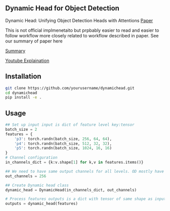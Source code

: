 
## Dynamic Head for Object Detection

Dynamic Head: Unifying Object Detection Heads with Attentions  [Paper](https://arxiv.org/pdf/2106.08322)

This is not official implmenetaito but prpbably easier to read and easier to follow workflow more closely related to workflow described in paper. See our summary of paper here 

[Summary](https://github.com/Asad-Ismail/Paper-Summaries/tree/main/ImageOD)

[Youtube Explaination](https://www.youtube.com/watch?v=LLbJIzAMmCM)

## Installation

```bash
git clone https://github.com/yourusername/dynamichead.git
cd dynamichead
pip install -e .
```

## Usage

```python
## Set up input input is dict of feature level key:tensor
batch_size = 2
features = {
    'p3': torch.randn(batch_size, 256, 64, 64),
    'p4': torch.randn(batch_size, 512, 32, 32),
    'p5': torch.randn(batch_size, 1024, 16, 16)
}
# Channel configuration
in_channels_dict = {k:v.shape[1] for k,v in features.items()}

## We need to have same output channels for all levels. OD mostly have that but to make sure 
out_channels = 256

## Create Dynamic head class
dynamic_head = DynamicHead(in_channels_dict, out_channels)

# Process features outputs is a dict with tensor of same shape as input dict
outputs = dynamic_head(features)
```
